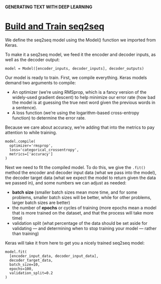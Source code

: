 #### GENERATING TEXT WITH DEEP LEARNING
# [Build and Train seq2seq](https://www.codecademy.com/paths/build-chatbots-with-python/tracks/deep-learning-and-generative-chatbots/modules/deep-learning-for-nlp/lessons/generating-text-with-deep-learning/exercises/build-and-train-seq-2-seq)
We define the seq2seq model using the Model() function we imported from Keras.

To make it a seq2seq model, we feed it the encoder and decoder inputs, as well as the decoder output:
```
model = Model([encoder_inputs, decoder_inputs], decoder_outputs)
```
Our model is ready to train. First, we compile everything. Keras models demand two arguments to compile:
* An optimizer (we’re using RMSprop, which is a fancy version of the widely-used gradient descent) to help minimize our error rate (how bad the model is at guessing the true next word given the previous words in a sentence).
* A loss function (we’re using the logarithm-based cross-entropy function) to determine the error rate.

Because we care about accuracy, we’re adding that into the metrics to pay attention to while training.
```
model.compile(
  optimizer='rmsprop', 
  loss='categorical_crossentropy',
  metrics=['accuracy']
)
```
Next we need to fit the compiled model. To do this, we give the `.fit()` method the encoder and decoder input data (what we pass into the model), the decoder target data (what we expect the model to return given the data we passed in), and some numbers we can adjust as needed:
* **batch size** (smaller batch sizes mean more time, and for some problems, smaller batch sizes will be better, while for other problems, larger batch sizes are better)
* the number of **epochs** or cycles of training (more epochs mean a model that is more trained on the dataset, and that the process will take more time)
* validation split (what percentage of the data should be set aside for validating — and determining when to stop training your model — rather than training)

Keras will take it from here to get you a nicely trained seq2seq model:
```
model.fit(
  [encoder_input_data, decoder_input_data], 
  decoder_target_data,
  batch_size=10,
  epochs=100,
  validation_split=0.2
)
```
